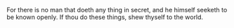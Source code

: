 For there is no man that doeth any thing in secret, and he himself seeketh to be known openly. If thou do these things, shew thyself to the world.
